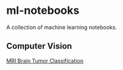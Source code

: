 # ml-notebooks
A collection of machine learning notebooks.

## Computer Vision
[MRI Brain Tumor Classification](https://github.com/hayden-donnelly/ml-notebooks/mri_brain_tumor_classification.ipynb)
